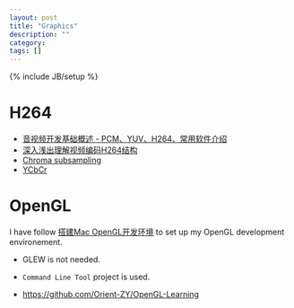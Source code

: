 ```yaml
---
layout: post
title: "Graphics"
description: ""
category:
tags: []
---
```

{% include JB/setup %}

# H264

- [音视频开发基础概述 - PCM、YUV、H264、常用软件介绍](https://blog.csdn.net/u011330638/article/details/81107312)
- [深入浅出理解视频编码H264结构](https://www.jianshu.com/p/9522c4a7818d)
- [Chroma subsampling](https://en.wikipedia.org/wiki/Chroma_subsampling#4:4:4)
- [YCbCr](https://en.wikipedia.org/wiki/YCbCr)

# OpenGL

I have follow [搭建Mac OpenGL开发环境](https://www.jianshu.com/p/891d630e30af) to
set up my OpenGL development environement.
- GLEW is not needed.
- `Command Line Tool` project is used.

- https://github.com/Orient-ZY/OpenGL-Learning
